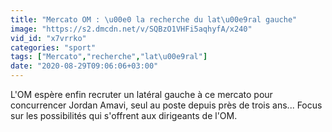 ```yaml
---
title: "Mercato OM : \u00e0 la recherche du lat\u00e9ral gauche"
image: "https://s2.dmcdn.net/v/SQBzO1VHFi5aqhyfA/x240"
vid_id: "x7vrrko"
categories: "sport"
tags: ["Mercato","recherche","lat\u00e9ral"]
date: "2020-08-29T09:06:06+03:00"
---
```

L'OM espère enfin recruter un latéral gauche à ce mercato pour concurrencer Jordan Amavi, seul au poste depuis près de trois ans... Focus sur les possibilités qui s'offrent aux dirigeants de l'OM.

